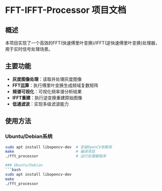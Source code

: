 # FFT-IFFT-Processor 项目文档

## 概述
本项目实现了一个高效的FFT(快速傅里叶变换)/IFFT(逆快速傅里叶变换)处理器，用于实时信号处理场景。

## 主要功能

- **灰度图像处理**：读取并处理灰度图像
- **FFT运算**：执行傅里叶变换生成频域复数矩阵
- **频谱可视化**：可视化频率谱分析结果
- **IFFT重建**：执行逆变换重建原始图像
- **低通滤波**：实现多级滤波能力

## 使用方法
### Ubuntu/Debian系统
```bash
sudo apt install libopencv-dev  # 安装OpenCV依赖库
make                            # 编译项目
./fft_processor                 # 运行处理器程序

### Ubuntu/Debian
```bash
sudo apt install libopencv-dev
make
./fft_processor
